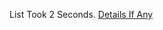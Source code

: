 List Took 2 Seconds.
[Details If Any](https://github.com/deathbybandaid/piholeparser/blob/master/RecentRunLogs/parsingscripts/EasyListThailand.md)

